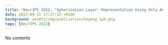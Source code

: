 ```yaml
---
title: 'NeurIPS 2022, "Spherization Layer: Representation Using Only Angles"'
date: 2022-09-15 17:27:15 +0200
background: assets/img/publication/hoyong_sph.png
tags: [NeurIPS 2022]
---
```


No contents